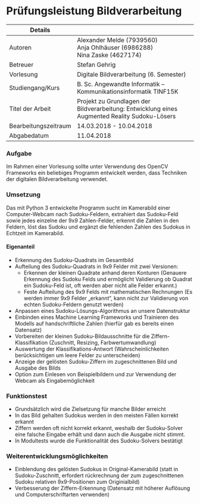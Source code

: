 # Prüfungsleistung Bildverarbeitung
| Details              |                                                                                               |
|----------------------|-----------------------------------------------------------------------------------------------|
| Autoren              | Alexander Melde (7939560)<br>Anja Ohlhäuser (6986288)<br>Nina Zaske (4627174)                 |
| Betreuer             | Stefan Gehrig                                                                                 |
| Vorlesung            | Digitale Bildverarbeitung (6. Semester)                                                       |
| Studiengang/Kurs     | B. Sc. Angewandte Informatik – Kommunikationsinformatik TINF15K                               |
| Titel der Arbeit     | Projekt zu Grundlagen der Bildverarbeitung: Entwicklung eines Augmented Reality Sudoku-Lösers |
| Bearbeitungszeitraum | 14.03.2018 - 10.04.2018                                                                       |
| Abgabedatum          | 11.04.2018                                                                                    |


### Aufgabe
Im Rahmen einer Vorlesung sollte unter Verwendung des OpenCV Frameworks ein beliebiges Programm entwickelt werden, dass Techniken der digitalen Bildverarbeitung verwendet.

### Umsetzung
Das mit Python 3 entwickelte Programm sucht im Kamerabild einer Computer-Webcam nach Sudoku-Feldern, extrahiert das Sudoku-Feld sowie jedes einzelne der 9x9 Zahlen-Felder, erkennt die Zahlen in den Feldern, löst das Sudoku und ergänzt die fehlenden Zahlen des Sudokus in Echtzeit im Kamerabild.

#### Eigenanteil
- Erkennung des Sudoku-Quadrats im Gesamtbild
- Aufteilung des Sudoku-Quadrats in 9x9 Felder mit zwei Versionen:
    - Erkennen der kleinen Quadrate anhand deren Konturen (Genauere Erkennung des Sudoku Felds und ermöglicht Validierung ob Quadrat ein Sudoku-Feld ist, oft werden aber nicht alle Felder erkannt.)
    - Feste Aufteilung des 9x9 Felds mit mathematischen Rechnungen (Es werden immer 9x9 Felder „erkannt“, kann nicht zur Validierung von echten Sudoku-Feldern genutzt werden)
- Anpassen eines Sudoku-Lösungs-Algorithmus an unsere Datenstruktur
- Einbinden eines Machine Learning Frameworks und Trainieren des Modells auf handschriftliche Zahlen (hierfür gab es bereits einen Datensatz)
- Vorbereiten der kleinen Sudoku-Bildausschnitte für die Ziffern-Klassifikation (Zuschnitt, Resizing, Farbwertumwandlung)
- Auswertung der Klassifikations-Antwort (Wahrscheinlichkeiten berücksichtigen um leere Felder zu unterscheiden)
- Anzeige der gelösten Sudoku-Ziffern im zugeschnittenen Bild und Ausgabe des Bilds
- Option zum Einlesen von Beispielbildern und zur Verwendung der Webcam als Eingabemöglichkeit

### Funktionstest
- Grundsätzlich wird die Zielsetzung für manche Bilder erreicht
- In das Bild gehalten Sudokus werden in den meisten Fällen korrekt erkannt
- Ziffern werden oft nicht korrekt erkannt, weshalb der Sudoku-Solver eine falsche Eingabe erhält und dann auch die Ausgabe nicht stimmt.
- In Modultests wurde die Funktionalität des Sudoku-Solvers bestätigt 

### Weiterentwicklungsmöglichkeiten
- Einblendung des gelösten Sudokus in Original-Kamerabild (statt in Sudoku-Zuschnitt, erfordert rückrechnung der zum zugeschnittenen Sudoku relativen 9x9-Positionen zum Originialbild)
- Verbesserung der Ziffern-Erkennung (Datensatz mit höherer Auflösung und Computerschriftarten verwenden)